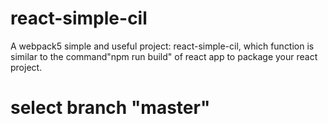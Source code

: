 # react-simple-cil
A webpack5 simple and useful project: react-simple-cil, which function is similar to the command"npm run build" of react app to package your react project.

# select branch "master"
